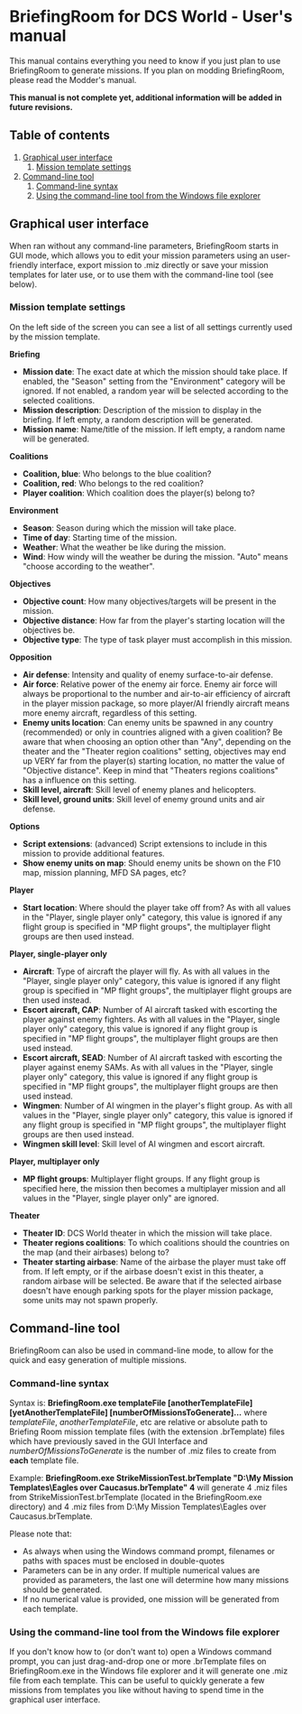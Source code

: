 # BriefingRoom for DCS World - User's manual

This manual contains everything you need to know if you just plan to use BriefingRoom to generate missions. If you plan on modding BriefingRoom, please read the Modder's manual.

**This manual is not complete yet, additional information will be added in future revisions.**

## Table of contents
1. [Graphical user interface](#graphical-user-interface)
    1. [Mission template settings](#mission-template-settings)
1. [Command-line tool](#command-line-tool)
    1. [Command-line syntax](#command-line-syntax)
    1. [Using the command-line tool from the Windows file explorer](#using-the-command-line-tool-from-the-windows-file-explorer)

## Graphical user interface

When ran without any command-line parameters, BriefingRoom starts in GUI mode, which allows you to edit your mission parameters using an user-friendly interface, export mission to .miz directly or save your mission templates for later use, or to use them with the command-line tool (see below).

### Mission template settings

On the left side of the screen you can see a list of all settings currently used by the mission template. 

**Briefing**
* **Mission date**: The exact date at which the mission should take place. If enabled, the "Season" setting from the "Environment" category will be ignored. If not enabled, a random year will be selected according to the selected coalitions.
* **Mission description**: Description of the mission to display in the briefing. If left empty, a random description will be generated.
* **Mission name**: Name/title of the mission. If left empty, a random name will be generated.

**Coalitions**
* **Coalition, blue**: Who belongs to the blue coalition?
* **Coalition, red**: Who belongs to the red coalition?
* **Player coalition**: Which coalition does the player(s) belong to?

**Environment**
* **Season**: Season during which the mission will take place.
* **Time of day**: Starting time of the mission.
* **Weather**: What the weather be like during the mission.
* **Wind**: How windy will the weather be during the mission. "Auto" means "choose according to the weather".

**Objectives**
* **Objective count**: How many objectives/targets will be present in the mission.
* **Objective distance**: How far from the player's starting location will the objectives be.
* **Objective type**: The type of task player must accomplish in this mission.

**Opposition**
* **Air defense**: Intensity and quality of enemy surface-to-air defense.
* **Air force**: Relative power of the enemy air force. Enemy air force will always be proportional to the number and air-to-air efficiency of aircraft in the player mission package, so more player/AI friendly aircraft means more enemy aircraft, regardless of this setting.
* **Enemy units location**: Can enemy units be spawned in any country (recommended) or only in countries aligned with a given coalition? Be aware that when choosing an option other than "Any", depending on the theater and the "Theater region coalitions" setting, objectives may end up VERY far from the player(s) starting location, no matter the value of "Objective distance". Keep in mind that "Theaters regions coalitions" has a influence on this setting.
* **Skill level, aircraft**: Skill level of enemy planes and helicopters.
* **Skill level, ground units**: Skill level of enemy ground units and air defense.

**Options**
* **Script extensions**: (advanced) Script extensions to include in this mission to provide additional features.
* **Show enemy units on map**: Should enemy units be shown on the F10 map, mission planning, MFD SA pages, etc?

**Player**
* **Start location**: Where should the player take off from? As with all values in the "Player, single player only" category, this value is ignored if any flight group is specified in "MP flight groups", the multiplayer flight groups are then used instead.

**Player, single-player only**
* **Aircraft**: Type of aircraft the player will fly. As with all values in the "Player, single player only" category, this value is ignored if any flight group is specified in "MP flight groups", the multiplayer flight groups are then used instead.
* **Escort aircraft, CAP**: Number of AI aircraft tasked with escorting the player against enemy fighters. As with all values in the "Player, single player only" category, this value is ignored if any flight group is specified in "MP flight groups", the multiplayer flight groups are then used instead.
* **Escort aircraft, SEAD**: Number of AI aircraft tasked with escorting the player against enemy SAMs. As with all values in the "Player, single player only" category, this value is ignored if any flight group is specified in "MP flight groups", the multiplayer flight groups are then used instead.
* **Wingmen**: Number of AI wingmen in the player's flight group. As with all values in the "Player, single player only" category, this value is ignored if any flight group is specified in "MP flight groups", the multiplayer flight groups are then used instead.
* **Wingmen skill level**: Skill level of AI wingmen and escort aircraft.

**Player, multiplayer only**
* **MP flight groups**: Multiplayer flight groups. If any flight group is specified here, the mission then becomes a multiplayer mission and all values in the "Player, single player only" are ignored.

**Theater**
* **Theater ID**: DCS World theater in which the mission will take place.
* **Theater regions coalitions**: To which coalitions should the countries on the map (and their airbases) belong to?
* **Theater starting airbase**: Name of the airbase the player must take off from. If left empty, or if the airbase doesn't exist in this theater, a random airbase will be selected. Be aware that if the selected airbase doesn't have enough parking spots for the player mission package, some units may not spawn properly.

## Command-line tool

BriefingRoom can also be used in command-line mode, to allow for the quick and easy generation of multiple missions.

### Command-line syntax

Syntax is:
**BriefingRoom.exe templateFile [anotherTemplateFile] [yetAnotherTemplateFile] [numberOfMissionsToGenerate]...**
where *templateFile*, *anotherTemplateFile*, etc are relative or absolute path to Briefing Room mission template files (with the extension .brTemplate) files which have previously saved in the GUI Interface and *numberOfMissionsToGenerate* is the number of .miz files to create from **each** template file.

Example:
**BriefingRoom.exe StrikeMissionTest.brTemplate "D:\My Mission Templates\Eagles over Caucasus.brTemplate" 4**
will generate 4 .miz files from StrikeMissionTest.brTemplate (located in the BriefingRoom.exe directory) and 4 .miz files from D:\My Mission Templates\Eagles over Caucasus.brTemplate.

Please note that:
* As always when using the Windows command prompt, filenames or paths with spaces must be enclosed in double-quotes
* Parameters can be in any order. If multiple numerical values are provided as parameters, the last one will determine how many missions should be generated.
* If no numerical value is provided, one mission will be generated from each template.

### Using the command-line tool from the Windows file explorer

If you don't know how to (or don't want to) open a Windows command prompt, you can just drag-and-drop one or more .brTemplate files on BriefingRoom.exe in the Windows file explorer and it will generate one .miz file from each template. This can be useful to quickly generate a few missions from templates you like without having to spend time in the graphical user interface.
